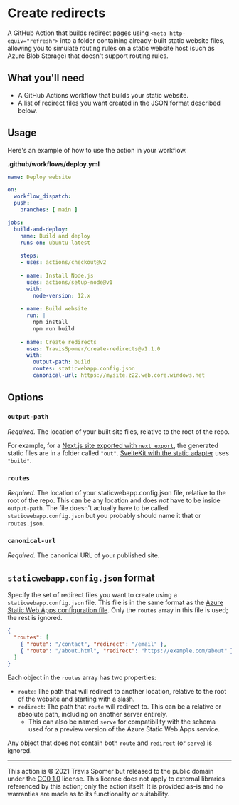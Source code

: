 # Create redirects

A GitHub Action that builds redirect pages using `<meta http-equiv="refresh">` into a folder containing already-built static website files, allowing you to simulate routing rules on a static website host (such as Azure Blob Storage) that doesn't support routing rules.

## What you'll need

* A GitHub Actions workflow that builds your static website.
* A list of redirect files you want created in the JSON format described below.

## Usage

Here's an example of how to use the action in your workflow.

**.github/workflows/deploy.yml**

```yaml
name: Deploy website

on:
  workflow_dispatch:
  push:
    branches: [ main ]

jobs:
  build-and-deploy:
    name: Build and deploy
    runs-on: ubuntu-latest
    
    steps:
    - uses: actions/checkout@v2
      
    - name: Install Node.js
      uses: actions/setup-node@v1
      with:
        node-version: 12.x
      
    - name: Build website
      run: |
        npm install
        npm run build
        
    - name: Create redirects
      uses: TravisSpomer/create-redirects@v1.1.0
      with:
        output-path: build
        routes: staticwebapp.config.json
        canonical-url: https://mysite.z22.web.core.windows.net
```

## Options

### `output-path`

*Required.* The location of your built site files, relative to the root of the repo.

For example, for a [Next.js site exported with `next export`](https://nextjs.org/docs/advanced-features/static-html-export), the generated static files are in a folder called `"out"`. [SvelteKit with the static adapter](https://github.com/sveltejs/kit/tree/master/packages/adapter-static) uses `"build"`.

### `routes`

*Required.* The location of your staticwebapp.config.json file, relative to the root of the repo. This can be any location and does *not* have to be inside `output-path`. The file doesn't actually have to be called `staticwebapp.config.json` but you probably should name it that or `routes.json`.

### `canonical-url`

*Required.* The canonical URL of your published site.

## `staticwebapp.config.json` format

Specify the set of redirect files you want to create using a `staticwebapp.config.json` file. This file is in the same format as the [Azure Static Web Apps configuration file](https://docs.microsoft.com/en-us/azure/static-web-apps/configuration). Only the `routes` array in this file is used; the rest is ignored.

```json
{
  "routes": [
    { "route": "/contact", "redirect": "/email" },
    { "route": "/about.html", "redirect": "https://example.com/about" }
  ]
}
```

Each object in the `routes` array has two properties:

* `route`: The path that will redirect to another location, relative to the root of the website and starting with a slash.
* `redirect`: The path that `route` will redirect to. This can be a relative or absolute path, including on another server entirely.
	* This can also be named `serve` for compatibility with the schema used for a preview version of the Azure Static Web Apps service.

Any object that does not contain both `route` and `redirect` (or `serve`) is ignored.

---

This action is © 2021 Travis Spomer but released to the public domain under the [CC0 1.0](https://creativecommons.org/publicdomain/zero/1.0) license. This license does not apply to external libraries referenced by this action; only the action itself. It is provided as-is and no warranties are made as to its functionality or suitability.
